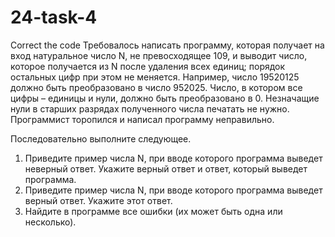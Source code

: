 # 24-task-4
Correct the code
Требовалось написать программу, которая получает на вход натуральное число N, не превосходящее 109, и выводит число, которое получается из N после удаления всех единиц; порядок остальных цифр при этом не меняется. Например, число 19520125 должно быть преобразовано в число 952025. Число, в котором все цифры – единицы и нули, должно быть преобразовано в 0. Незначащие нули в старших разрядах полученного числа печатать не нужно. Программист торопился и написал программу неправильно.

Последовательно выполните следующее.
1. Приведите пример числа N, при вводе которого программа выведет неверный ответ. Укажите верный ответ и ответ, который выведет программа.
2. Приведите пример числа N, при вводе которого программа выведет верный ответ. Укажите этот ответ.
3. Найдите в программе все ошибки (их может быть одна или несколько).
